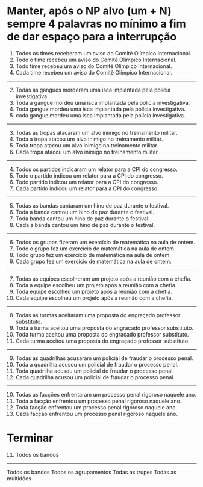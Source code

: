 # Manter, após o NP alvo (um + N) sempre 4 palavras no mínimo a fim de dar espaço para a interrupção

1. Todos os times receberam um aviso do Comitê Olímpico Internacional.
1. Todo o time recebeu um aviso do Comitê Olímpico Internacional.
1. Todo time recebeu um aviso do Comitê Olímpico Internacional.
1. Cada time recebeu um aviso do Comitê Olímpico Internacional.
---
2. Todas as gangues morderam uma isca implantada pela polícia investigativa.
2. Toda a gangue mordeu uma isca implantada pela polícia investigativa.
2. Toda gangue mordeu uma isca implantada pela polícia investigativa.
2. cada gangue mordeu uma isca implantada pela polícia investigativa.
---
3. Todas as tropas atacaram um alvo inimigo no treinamento militar.
3. Toda a tropa atacou um alvo inimigo no treinamento militar.
3. Toda tropa atacou um alvo inimigo no treinamento militar.
3. Cada tropa atacou um alvo inimigo no treinamento militar.
---
4. Todos os partidos indicaram um relator para a CPI do congresso.
4. Todo o partido indicou um relator para a CPI do congresso.
4. Todo partido indicou um relator para a CPI do congresso.
4. Cada partido indicou um relator para a CPI do congresso.
---
5. Todas as bandas cantaram um hino de paz durante o festival.
5. Toda a banda cantou um hino de paz durante o festival.
5. Toda banda cantou um hino de paz durante o festival.
5. Cada a banda cantou um hino de paz durante o festival.
---
6. Todos os grupos fizeram um exercício de matemática na aula de ontem.
6. Todo o grupo fez um exercício de matemática na aula de ontem.
6. Todo grupo fez um exercício de matemática na aula de ontem.
6. Cada grupo fez um exercício de matemática na aula de ontem.
---
7. Todas as equipes escolheram um projeto após a reunião com a chefia.
7. Toda a equipe escolheu um projeto após a reunião com a chefia.
7. Toda equipe escolheu um projeto após a reunião com a chefia.
7. Cada equipe escolheu um projeto após a reunião com a chefia.
---
8. Todas as turmas aceitaram uma proposta do engraçado professor substituto.
8. Toda a turma aceitou uma proposta do engraçado professor substituto.
8. Toda turma aceitou uma proposta do engraçado professor substituto.
8. Cada turma aceitou uma proposta do engraçado professor substituto.
---
9. Todas as quadrilhas acusaram um policial de fraudar o processo penal.
9. Toda a quadrilha acusou um policial de fraudar o processo penal.
9. Toda quadrilha acusou um policial de fraudar o processo penal.
9. Cada quadrilha acusou um policial de fraudar o processo penal.
---
10. Todas as facções enfrentaram um processo penal rigoroso naquele ano.
10. Toda a facção enfrentou um processo penal rigoroso naquele ano.
10. Toda facção enfrentou um processo penal rigoroso naquele ano.
10. Cada facção enfrentou um processo penal rigoroso naquele ano.

# Terminar
11. Todos os bandos 
---
Todos os bandos
Todos os agrupamentos
Todas as trupes
Todas as multidões
